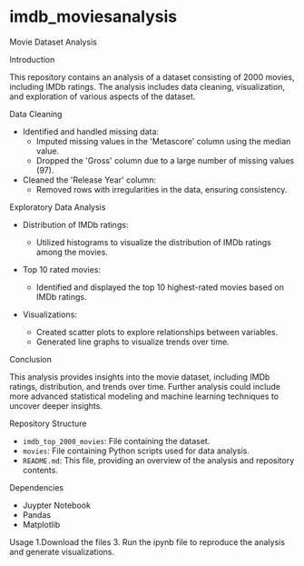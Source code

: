 # imdb_moviesanalysis
Movie Dataset Analysis

Introduction

This repository contains an analysis of a dataset consisting of 2000 movies, including IMDb ratings. The analysis includes data cleaning, visualization, and exploration of various aspects of the dataset.

Data Cleaning

- Identified and handled missing data:
  - Imputed missing values in the 'Metascore' column using the median value.
  - Dropped the 'Gross' column due to a large number of missing values (97).
- Cleaned the 'Release Year' column:
  - Removed rows with irregularities in the data, ensuring consistency.

Exploratory Data Analysis

- Distribution of IMDb ratings:
  - Utilized histograms to visualize the distribution of IMDb ratings among the movies.

- Top 10 rated movies:
  - Identified and displayed the top 10 highest-rated movies based on IMDb ratings.

- Visualizations:
  - Created scatter plots to explore relationships between variables.
  - Generated line graphs to visualize trends over time.

Conclusion

This analysis provides insights into the movie dataset, including IMDb ratings, distribution, and trends over time. Further analysis could include more advanced statistical modeling and machine learning techniques to uncover deeper insights.

Repository Structure

- `imdb_top_2000_movies`: File containing the dataset.
- `movies`: File containing Python scripts used for data analysis.
- `README.md`: This file, providing an overview of the analysis and repository contents.

Dependencies

- Juypter Notebook
- Pandas
- Matplotlib


Usage
1.Download the files
3. Run the ipynb file to reproduce the analysis and generate visualizations.
